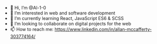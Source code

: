 - 👋 Hi, I’m @Al-1-0
- 👀 I’m interested in web and software development
- 🌱 I’m currently learning React, JavaScript ES6 & SCSS
- 💞️ I’m looking to collaborate on digital projects for the web
- 📫 How to reach me: https://www.linkedin.com/in/allan-mccafferty-303774164/

<!---
Al-1-0/Al-1-0 is a ✨ special ✨ repository because its `README.md` (this file) appears on your GitHub profile.
You can click the Preview link to take a look at your changes.
--->
